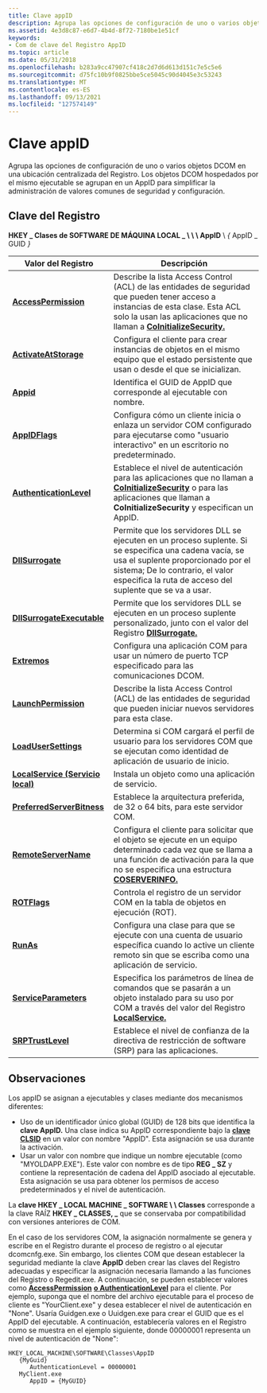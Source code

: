 ```yaml
---
title: Clave appID
description: Agrupa las opciones de configuración de uno o varios objetos DCOM en una ubicación centralizada del Registro. Los objetos DCOM hospedados por el mismo ejecutable se agrupan en un AppID para simplificar la administración de valores comunes de seguridad y configuración.
ms.assetid: 4e3d8c87-e6d7-4b4d-8f72-7180be1e51cf
keywords:
- Com de clave del Registro AppID
ms.topic: article
ms.date: 05/31/2018
ms.openlocfilehash: b283a9cc47907cf418c2d7d6d613d151c7e5c5e6
ms.sourcegitcommit: d75fc10b9f0825bbe5ce5045c90d4045e3c53243
ms.translationtype: MT
ms.contentlocale: es-ES
ms.lasthandoff: 09/13/2021
ms.locfileid: "127574149"
---
```

# <a name="appid-key"></a>Clave appID

Agrupa las opciones de configuración de uno o varios objetos DCOM en una ubicación centralizada del Registro. Los objetos DCOM hospedados por el mismo ejecutable se agrupan en un AppID para simplificar la administración de valores comunes de seguridad y configuración.

## <a name="registry-key"></a>Clave del Registro

**HKEY \_ Clases de SOFTWARE DE MÁQUINA LOCAL \_ \\ \\ \\ AppID** \\ *{* AppID \_ GUID *}*



| Valor del Registro                                           | Descripción                                                                                                                                                                                                     |
|----------------------------------------------------------|-----------------------------------------------------------------------------------------------------------------------------------------------------------------------------------------------------------------|
| [**AccessPermission**](accesspermission.md)             | Describe la lista Access Control (ACL) de las entidades de seguridad que pueden tener acceso a instancias de esta clase. Esta ACL solo la usan las aplicaciones que no llaman a [**CoInitializeSecurity.**](/windows/desktop/api/combaseapi/nf-combaseapi-coinitializesecurity) |
| [**ActivateAtStorage**](activateatstorage.md)           | Configura el cliente para crear instancias de objetos en el mismo equipo que el estado persistente que usan o desde el que se inicializan.                                                                    |
| [**Appid**](appid.md)                                   | Identifica el GUID de AppID que corresponde al ejecutable con nombre.                                                                                                                                             |
| [**AppIDFlags**](appidflags.md)                         | Configura cómo un cliente inicia o enlaza un servidor COM configurado para ejecutarse como "usuario interactivo" en un escritorio no predeterminado.                                                              |
| [**AuthenticationLevel**](authenticationlevel.md)       | Establece el nivel de autenticación para las aplicaciones que no llaman a [**CoInitializeSecurity**](/windows/desktop/api/combaseapi/nf-combaseapi-coinitializesecurity) o para las aplicaciones que llaman a **CoInitializeSecurity** y especifican un AppID.               |
| [**DllSurrogate**](dllsurrogate.md)                     | Permite que los servidores DLL se ejecuten en un proceso suplente. Si se especifica una cadena vacía, se usa el suplente proporcionado por el sistema; De lo contrario, el valor especifica la ruta de acceso del suplente que se va a usar.                 |
| [**DllSurrogateExecutable**](dllsurrogateexecutable.md) | Permite que los servidores DLL se ejecuten en un proceso suplente personalizado, junto con el valor del Registro [**DllSurrogate.**](dllsurrogate.md)                                                                          |
| [**Extremos**](endpoints.md)                           | Configura una aplicación COM para usar un número de puerto TCP especificado para las comunicaciones DCOM.                                                                                                                        |
| [**LaunchPermission**](launchpermission.md)             | Describe la lista Access Control (ACL) de las entidades de seguridad que pueden iniciar nuevos servidores para esta clase.                                                                                                            |
| [**LoadUserSettings**](loadusersettings.md)             | Determina si COM cargará el perfil de usuario para los servidores COM que se ejecutan como identidad de aplicación de usuario de inicio.                                                                                           |
| [**LocalService (Servicio local)**](localservice.md)                     | Instala un objeto como una aplicación de servicio.                                                                                                                                                                    |
| [**PreferredServerBitness**](preferredserverbitness.md) | Establece la arquitectura preferida, de 32 o 64 bits, para este servidor COM.                                                                                                                                         |
| [**RemoteServerName**](remoteservername.md)             | Configura el cliente para solicitar que el objeto se ejecute en un equipo determinado cada vez que se llama a una función de activación para la que no se especifica una estructura [**COSERVERINFO.**](/windows/win32/api/objidlbase/ns-objidlbase-coserverinfo)              |
| [**ROTFlags**](rotflags.md)                             | Controla el registro de un servidor COM en la tabla de objetos en ejecución (ROT).                                                                                                                                    |
| [**RunAs**](runas.md)                                   | Configura una clase para que se ejecute con una cuenta de usuario específica cuando lo active un cliente remoto sin que se escriba como una aplicación de servicio.                                                                       |
| [**ServiceParameters**](serviceparameters.md)           | Especifica los parámetros de línea de comandos que se pasarán a un objeto instalado para su uso por COM a través del valor del Registro [**LocalService.**](localservice.md)                                                       |
| [**SRPTrustLevel**](srptrustlevel.md)                   | Establece el nivel de confianza de la directiva de restricción de software (SRP) para las aplicaciones.                                                                                                                                        |



 

## <a name="remarks"></a>Observaciones

Los appID se asignan a ejecutables y clases mediante dos mecanismos diferentes:

-   Uso de un identificador único global (GUID) de 128 bits que identifica la **clave AppID.** Una clase indica su AppID correspondiente bajo la [**clave CLSID**](clsid-key-hklm.md) en un valor con nombre "AppID". Esta asignación se usa durante la activación.
-   Usar un valor con nombre que indique un nombre ejecutable (como "MYOLDAPP.EXE"). Este valor con nombre es de tipo **REG \_ SZ** y contiene la representación de cadena del AppID asociado al ejecutable. Esta asignación se usa para obtener los permisos de acceso predeterminados y el nivel de autenticación.

La **clave HKEY \_ LOCAL MACHINE \_ SOFTWARE \\ \\ Classes** corresponde a la clave RAÍZ **HKEY \_ CLASSES, \_** que se conservaba por compatibilidad con versiones anteriores de COM.

En el caso de los servidores COM, la asignación normalmente se genera y escribe en el Registro durante el proceso de registro o al ejecutar dcomcnfg.exe. Sin embargo, los clientes COM que desean establecer la seguridad mediante la clave [](/windows/desktop/SysInfo/registry-functions) **AppID** deben crear las claves del Registro adecuadas y especificar la asignación necesaria llamando a las funciones del Registro o Regedit.exe. A continuación, se pueden establecer valores como [**AccessPermission**](accesspermission.md) [**o AuthenticationLevel**](authenticationlevel.md) para el cliente. Por ejemplo, suponga que el nombre del archivo ejecutable para el proceso de cliente es "YourClient.exe" y desea establecer el nivel de autenticación en "None". Usaría Guidgen.exe o Uuidgen.exe para crear el GUID que es el AppID del ejecutable. A continuación, establecería valores en el Registro como se muestra en el ejemplo siguiente, donde 00000001 representa un nivel de autenticación de "None":

```
HKEY_LOCAL_MACHINE\SOFTWARE\Classes\AppID
   {MyGuid}
      AuthenticationLevel = 00000001
   MyClient.exe
      AppID = {MyGUID}
```

 

 